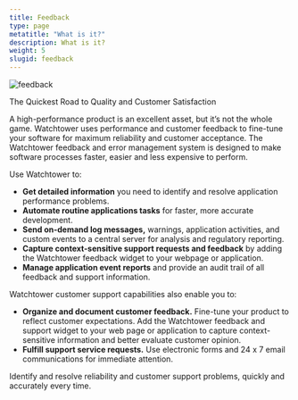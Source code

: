 ```yaml
---
title: Feedback
type: page
metatitle: "What is it?"
description: What is it?
weight: 5
slugid: feedback
---
```


![feedback](/assets-natural/brand/www.netspective.com/solutions/watchtower/feedback.png#center)

The Quickest Road to Quality and Customer Satisfaction

A high-performance product is an excellent asset, but it’s not the whole game. Watchtower uses performance and customer feedback to fine-tune your software for maximum reliability and customer acceptance. The Watchtower feedback and error management system is designed to make software processes faster, easier and less expensive to perform.

Use Watchtower to:

* **Get detailed information** you need to identify and resolve application performance problems.
* **Automate routine applications tasks** for faster, more accurate development.
* **Send on-demand log messages,** warnings, application activities, and custom events to a central server for analysis and regulatory reporting.
* **Capture context-sensitive support requests and feedback** by adding the Watchtower feedback widget to your webpage or application.
* **Manage application event reports** and provide an audit trail of all feedback and support information.

Watchtower customer support capabilities also enable you to:

* **Organize and document customer feedback.** Fine-tune your product to reflect customer expectations. Add the Watchtower feedback and support widget to your web page or application to capture context-sensitive information and better evaluate customer opinion.
* **Fulfill support service requests.** Use electronic forms and 24 x 7 email communications for immediate attention.

Identify and resolve reliability and customer support problems, quickly and accurately every time.